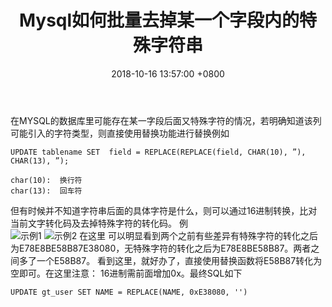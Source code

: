 ﻿---
title: Mysql如何批量去掉某一个字段内的特殊字符串
date: 2018-10-16 13:57:00 +0800
layout: post
permalink: /blog/2018/10/16/Mysql如何批量去掉某一个字段内的特殊字符串.html
categories:
  - 问题一箩筐
tags:
  - MySql
  - 问题一箩筐
---
在MYSQL的数据库里可能存在某一字段后面又特殊字符的情况，若明确知道该列可能引入的字符类型，则直接使用替换功能进行替换例如
```
UPDATE tablename SET  field = REPLACE(REPLACE(field, CHAR(10), ”), CHAR(13), ”);

char(10):  换行符
char(13):  回车符
```

但有时候并不知道字符串后面的具体字符是什么，则可以通过16进制转换，比对当前文字转化码及去掉特殊字符的转化码。
例<br/>
![示例1](http://dl2.iteye.com/upload/attachment/0130/8718/6e8b31d1-adef-34ae-878d-faf62aa02d2e.png)
![示例2](http://dl2.iteye.com/upload/attachment/0130/8720/f5d7efd7-2ae3-33e7-a5ca-b196f5b5eca0.png)
在这里 可以明显看到两个之前有些差异有特殊字符的转化之后为E78E8BE58B87E38080，无特殊字符的转化之后为E78E8BE58B87。两者之间多了一个E58B87。
看到这里，就好办了，直接使用替换函数将E58B87转化为空即可。在这里注意：
16进制需前面增加0x。最终SQL如下
```
UPDATE gt_user SET NAME = REPLACE(NAME, 0xE38080, '')
```

